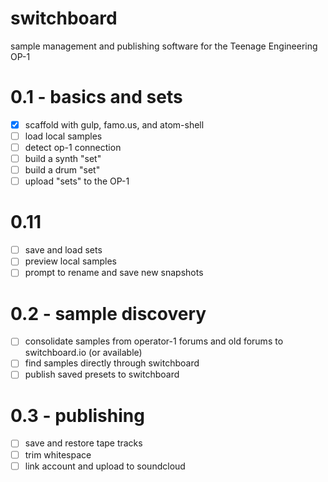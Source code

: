 switchboard
========

sample management and publishing software for the Teenage Engineering OP-1

0.1 - basics and sets
===
- [x] scaffold with gulp, famo.us, and atom-shell
- [ ] load local samples
- [ ] detect op-1 connection
- [ ] build a synth "set"
- [ ] build a drum "set"
- [ ] upload "sets" to the OP-1

0.11
===
- [ ] save and load sets
- [ ] preview local samples
- [ ] prompt to rename and save new snapshots

0.2 - sample discovery
===
- [ ] consolidate samples from operator-1 forums and old forums to switchboard.io (or available)
- [ ] find samples directly through switchboard
- [ ] publish saved presets to switchboard

0.3 - publishing
===
- [ ] save and restore tape tracks
- [ ] trim whitespace
- [ ] link account and upload to soundcloud

